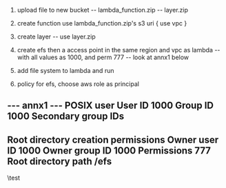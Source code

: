 1. upload file to new bucket
     -- lambda_function.zip
     -- layer.zip

2. create function use lambda_function.zip's s3 uri { use vpc }
4. create layer -- use layer.zip
5. create efs then a access point in the same region and vpc as lambda -- with all values as 1000, and perm 777 -- look at annx1 below
6. add file system to lambda and run

7. policy for efs, choose aws role as principal

--- annx1 --- 
POSIX user
User ID
1000
Group ID
1000
Secondary group IDs
-
Root directory creation permissions
Owner user ID
1000
Owner group ID
1000
Permissions
777
Root directory path
/efs
--

   \test
